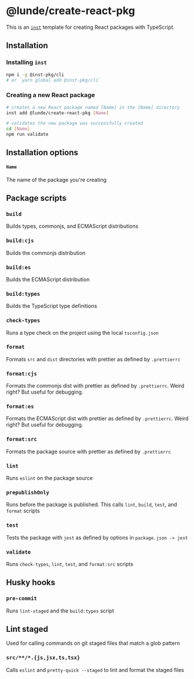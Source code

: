 # @lunde/create-react-pkg
This is an [`inst`](https://github.com/jaredLunde/inst-pkg) template for creating 
React packages with TypeScript.

## Installation
### Installing `inst`
```bash
npm i -g @inst-pkg/cli
# or `yarn global add @inst-pkg/cli`
```

### Creating a new React package
```bash
# creates a new React package named [Name] in the [Name] directory
inst add @lunde/create-react-pkg [Name]

# validates the new package was successfully created
cd [Name]
npm run validate
```

## Installation options
#### `Name`
The name of the package you're creating

## Package scripts
### `build`
Builds types, commonjs, and ECMAScript distributions

### `build:cjs`
Builds the commonjs distribution

### `build:es`
Builds the ECMAScript distribution

### `build:types`
Builds the TypeScript type definitions

### `check-types`
Runs a type check on the project using the local `tsconfig.json`

### `format`
Formats `src` and `dist` directories with prettier as defined by `.prettierrc`

### `format:cjs`
Formats the commonjs dist with prettier as defined by `.prettierrc`. Weird right? But useful
for debugging.

### `format:es`
Formats the ECMAScript dist with prettier as defined by `.prettierrc`. Weird right? But useful
for debugging.

### `format:src`
Formats the package source with prettier as defined by `.prettierrc`

### `lint`
Runs `eslint` on the package source

### `prepublishOnly`
Runs before the package is published. This calls `lint`, `build`, `test`, and `format` scripts

### `test`
Tests the package with `jest` as defined by options in `package.json -> jest`

### `validate`
Runs `check-types`, `lint`, `test`, and `format:src` scripts

## Husky hooks
### `pre-commit`
Runs `lint-staged` and the `build:types` script

## Lint staged
Used for calling commands on git staged files that match a glob pattern
### `src/**/*.{js,jsx,ts,tsx}`
Calls `eslint` and `pretty-quick --staged` to lint and format the staged files
